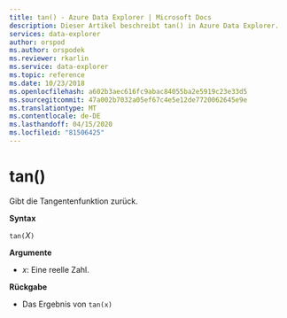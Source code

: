 ```yaml
---
title: tan() - Azure Data Explorer | Microsoft Docs
description: Dieser Artikel beschreibt tan() in Azure Data Explorer.
services: data-explorer
author: orspod
ms.author: orspodek
ms.reviewer: rkarlin
ms.service: data-explorer
ms.topic: reference
ms.date: 10/23/2018
ms.openlocfilehash: a602b3aec616fc9abac84055ba2e5919c23e33d5
ms.sourcegitcommit: 47a002b7032a05ef67c4e5e12de7720062645e9e
ms.translationtype: MT
ms.contentlocale: de-DE
ms.lasthandoff: 04/15/2020
ms.locfileid: "81506425"
---
```

# <a name="tan"></a>tan()

Gibt die Tangentenfunktion zurück.

**Syntax**

`tan(`*X*`)`

**Argumente**

* *x*: Eine reelle Zahl.

**Rückgabe**

* Das Ergebnis von `tan(x)`